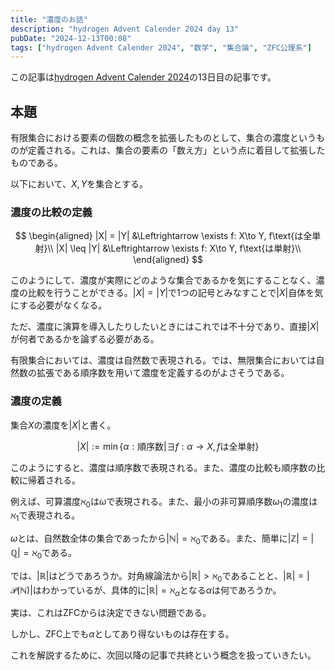 ```yaml
---
title: "濃度のお話"
description: "hydrogen Advent Calender 2024 day 13"
pubDate: "2024-12-13T00:08"
tags: ["hydrogen Advent Calender 2024", "数学", "集合論", "ZFC公理系"]
---
```


この記事は[hydrogen Advent Calender 2024](https://adventar.org/calendars/10672)の13日目の記事です。

## 本題

有限集合における要素の個数の概念を拡張したものとして、集合の濃度というものが定義される。これは、集合の要素の「数え方」という点に着目して拡張したものである。

以下において、$X,Y$を集合とする。

### 濃度の比較の定義

$$
\begin{aligned}
|X| = |Y| &\Leftrightarrow \exists f: X\to Y, f\text{は全単射}\\
|X| \leq |Y| &\Leftrightarrow \exists f: X\to Y, f\text{は単射}\\
\end{aligned}
$$

このようにして、濃度が実際にどのような集合であるかを気にすることなく、濃度の比較を行うことができる。$|X|=|Y|$で1つの記号とみなすことで$|X|$自体を気にする必要がなくなる。

ただ、濃度に演算を導入したりしたいときにはこれでは不十分であり、直接$|X|$が何者であるかを論ずる必要がある。

有限集合においては、濃度は自然数で表現される。では、無限集合においては自然数の拡張である順序数を用いて濃度を定義するのがよさそうである。

### 濃度の定義

集合$X$の濃度を$|X|$と書く。

$$
|X|:=\min\{\alpha: \text{順序数}|\exists f: \alpha\to X, f\text{は全単射}\}
$$

このようにすると、濃度は順序数で表現される。また、濃度の比較も順序数の比較に帰着される。

例えば、可算濃度$\aleph_0$は$\omega$で表現される。また、最小の非可算順序数$\omega_1$の濃度は$\aleph_1$で表現される。

$\omega$とは、自然数全体の集合であったから$|\mathbb{N}|=\aleph_0$である。また、簡単に$|\mathbb{Z}|=|\mathbb{Q}|=\aleph_0$である。

では、$|\mathbb{R}|$はどうであろうか。対角線論法から$|\mathbb{R}|>\aleph_0$であることと、$|\mathbb{R}|=|\mathcal{P}(\mathbb{N})|$はわかっているが、具体的に$|\mathbb{R}|=\aleph_\alpha$となる$\alpha$は何であろうか。

実は、これはZFCからは決定できない問題である。

しかし、ZFC上でも$\alpha$としてあり得ないものは存在する。

これを解説するために、次回以降の記事で共終という概念を扱っていきたい。
